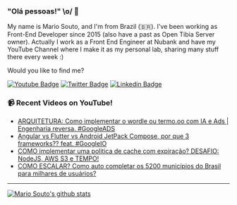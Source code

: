 ### "Olá pessoas!" \o/ 👋

My name is Mario Souto, and I'm from Brazil (🇧🇷). I've been working as Front-End Developer since 2015 (also have a past as Open Tibia Server owner). Actually I work as a Front End Engineer at Nubank and have my YouTube Channel where I make it as my personal lab, sharing many stuff there every week :)

Would you like to find me?

[![Youtube Badge](https://img.shields.io/badge/-Youtube-FF0000?style=flat-square&labelColor=FF0000&logo=youtube&logoColor=white&link=https://youtube.com/c/DevSoutinho)](https://youtube.com/c/DevSoutinho)
[![Twitter Badge](https://img.shields.io/badge/-Twitter-1ca0f1?style=flat-square&labelColor=1ca0f1&logo=twitter&logoColor=white&link=https://twitter.com/omariosouto)](https://twitter.com/omariosouto)
[![Linkedin Badge](https://img.shields.io/badge/-LinkedIn-blue?style=flat-square&logo=Linkedin&logoColor=white&link=https://www.linkedin.com/in/omariosouto)](https://www.linkedin.com/in/omariosouto)

### 📹 Recent Videos on YouTube!

<!-- YOUTUBE:START -->
- [ARQUITETURA: Como implementar o wordle ou termo.oo com IA e Ads | Engenharia reversa. #GoogleADS](https://www.youtube.com/watch?v=zZ0RhVT8TIU)
- [Angular vs Flutter vs Android JetPack Compose, por que 3 frameworks?? feat. #GoogleIO](https://www.youtube.com/watch?v=9yx7D3_yWrk)
- [COMO implementar uma politica de cache com expiração? DESAFIO: NodeJS, AWS S3 e TEMPO!](https://www.youtube.com/watch?v=lNORW8z-ftw)
- [COMO ESCALAR? Como auto completar os 5200 municípios do Brasil para milhares de usuários?](https://www.youtube.com/watch?v=TxEJ-YYCasY)
<!-- YOUTUBE:END -->

____


[![Mario Souto's github stats](https://github-readme-stats.vercel.app/api?username=omariosouto&theme=dark&show_icons=true&count_private=true)](https://github.com/omariosouto)
